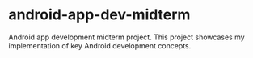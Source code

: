 # android-app-dev-midterm
Android app development midterm project. This project showcases my implementation of key Android development concepts.
